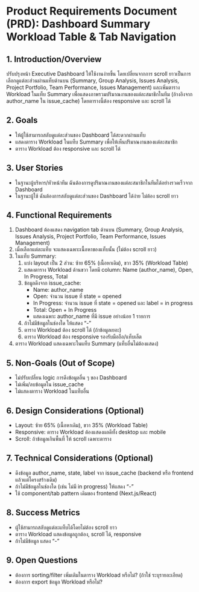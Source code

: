 # Product Requirements Document (PRD): Dashboard Summary Workload Table & Tab Navigation

## 1. Introduction/Overview

ปรับปรุงหน้า Executive Dashboard ให้ใช้งานง่ายขึ้น โดยเปลี่ยนจากการ scroll ยาวเป็นการเลือกดูแต่ละส่วนผ่านแท็บด้านบน (Summary, Group Analysis, Issues Analysis, Project Portfolio, Team Performance, Issues Management) และเพิ่มตาราง Workload ในแท็บ Summary เพื่อแสดงภาพรวมปริมาณงานของแต่ละสมาชิกในทีม (อ้างอิงจาก author_name ใน issue_cache) โดยตารางนี้ต้อง responsive และ scroll ได้

## 2. Goals

- ให้ผู้ใช้สามารถสลับดูแต่ละส่วนของ Dashboard ได้สะดวกผ่านแท็บ
- แสดงตาราง Workload ในแท็บ Summary เพื่อให้เห็นปริมาณงานของแต่ละสมาชิก
- ตาราง Workload ต้อง responsive และ scroll ได้

## 3. User Stories

- ในฐานะผู้บริหาร/หัวหน้าทีม ฉันต้องการดูปริมาณงานของแต่ละสมาชิกในทีมได้อย่างรวดเร็วจาก Dashboard
- ในฐานะผู้ใช้ ฉันต้องการสลับดูแต่ละส่วนของ Dashboard ได้ง่าย ไม่ต้อง scroll ยาว

## 4. Functional Requirements

1. Dashboard ต้องแสดง navigation tab ด้านบน (Summary, Group Analysis, Issues Analysis, Project Portfolio, Team Performance, Issues Management)
2. เมื่อเลือกแต่ละแท็บ จะแสดงเฉพาะเนื้อหาของแท็บนั้น (ไม่ต้อง scroll ยาว)
3. ในแท็บ Summary:
    1. แบ่ง layout เป็น 2 ส่วน: ซ้าย 65% (เนื้อหาเดิม), ขวา 35% (Workload Table)
    2. แสดงตาราง Workload ด้านขวา โดยมี column: Name (author_name), Open, In Progress, Total
    3. ข้อมูลดึงจาก issue_cache:
        - Name: author_name
        - Open: จำนวน issue ที่ state = opened
        - In Progress: จำนวน issue ที่ state = opened และ label = in progress
        - Total: Open + In Progress
        - แสดงเฉพาะ author_name ที่มี issue อย่างน้อย 1 รายการ
    4. ถ้าไม่มีข้อมูลในช่องใด ให้แสดง “-”
    5. ตาราง Workload ต้อง scroll ได้ (ถ้าข้อมูลเยอะ)
    6. ตาราง Workload ต้อง responsive รองรับมือถือ/แท็บเล็ต
4. ตาราง Workload แสดงเฉพาะในแท็บ Summary (แท็บอื่นไม่ต้องแสดง)

## 5. Non-Goals (Out of Scope)

- ไม่ปรับเปลี่ยน logic การดึงข้อมูลอื่น ๆ ของ Dashboard
- ไม่เพิ่ม/ลบข้อมูลใน issue_cache
- ไม่แสดงตาราง Workload ในแท็บอื่น

## 6. Design Considerations (Optional)

- Layout: ซ้าย 65% (เนื้อหาเดิม), ขวา 35% (Workload Table)
- Responsive: ตาราง Workload ต้องแสดงผลดีทั้ง desktop และ mobile
- Scroll: ถ้าข้อมูลเกินพื้นที่ ให้ scroll เฉพาะตาราง

## 7. Technical Considerations (Optional)

- ดึงข้อมูล author_name, state, label จาก issue_cache (backend หรือ frontend แล้วแต่โครงสร้างเดิม)
- ถ้าไม่มีข้อมูลในช่องใด (เช่น ไม่มี in progress) ให้แสดง “-”
- ใช้ component/tab pattern เดิมของ frontend (Next.js/React)

## 8. Success Metrics

- ผู้ใช้สามารถสลับดูแต่ละแท็บได้โดยไม่ต้อง scroll ยาว
- ตาราง Workload แสดงข้อมูลถูกต้อง, scroll ได้, responsive
- ถ้าไม่มีข้อมูล แสดง “-”

## 9. Open Questions

- ต้องการ sorting/filter เพิ่มเติมในตาราง Workload หรือไม่? (ถ้าใช่ ระบุรายละเอียด)
- ต้องการ export ข้อมูล Workload หรือไม่? 